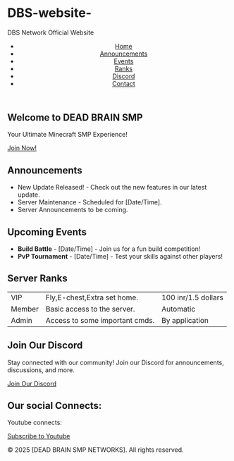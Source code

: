 # DBS-website-
DBS Network Official Website 
<!DOCTYPE html>
<html lang="en">
<head>
    <meta charset="UTF-8">
    <meta name="viewport" content="width=device-width, initial-scale=1.0">
    <link rel="stylesheet" href="styles.css">
</head>
<body>
    <header>
        <div class=""</div>
        <nav>
            <ul>
                <li><a href="#home">Home</a></li>
                <li><a href="#announcements">Announcements</a></li>
                <li><a href="#events">Events</a></li>
                <li><a href="#ranks">Ranks</a></li>
                <li><a href="#discord">Discord</a></li>
                <li><a href="#contact">Contact</a></li>
            </ul>
        </nav>
    </header>
    <section id="home" class="hero">
        <h1>Welcome to DEAD BRAIN SMP</h1>
        <p>Your Ultimate Minecraft SMP Experience!</p>
        <a href="DbsNetwork.aternos" class="join-button">Join Now!</a>
    </section>
    <section id="announcements">
        <h2>Announcements</h2>
        <ul>
            <li><strong></strong> New Update Released! - Check out the new features in our latest update.</li>
            <li><strong></strong> Server Maintenance - Scheduled for [Date/Time].</li>
            <li><strong></strong> Server Announcements to be coming.</li>
        </ul>
    </section>
    <section id="events">
        <h2>Upcoming Events</h2>
        <ul>
            <li><strong>Build Battle</strong> - [Date/Time] - Join us for a fun build competition!</li>
            <li><strong>PvP Tournament</strong> - [Date/Time] - Test your skills against other players!</li>
        </ul>
    </section>
    <section id="ranks">
        <h2>Server Ranks</h2>
        <table>
            <tr>
                <td>VIP</td>
                <td>Fly,E-chest,Extra set home.</td>
                <td>100 inr/1.5 dollars</td>
            </tr>
            <tr>
                <td>Member</td>
                <td>Basic access to the server.</td>
                <td>Automatic</td>
            </tr>
            <tr>
                <td>Admin</td>
                <td>Access to some important cmds.</td>
                <td>By application</td>
            </tr>
        </table>
    </section>
    <section id="discord">
        <h2>Join Our Discord</h2>
        <p>Stay connected with our community! Join our Discord for announcements, discussions, and more.</p>
        <a href="https://discord.gg/w4DSYtrhcJ" class="discord-button">Join Our Discord</a>
    </section>
    <section id="contact">
        <h2>Our social Connects:</h2>
        <p>Youtube connects:</p>
        <a href="https://www.youtube.com/@Deadbrainsmp8" class="connect-button">Subscribe to Youtube</a>
    </section>
    <footer>
        <p>&copy; 2025 [DEAD BRAIN SMP NETWORKS]. All rights reserved.</p>
    </footer>
</body>
</html>
